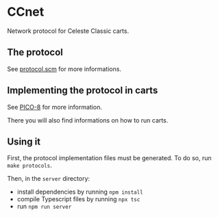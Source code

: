 # CCnet
Network protocol for Celeste Classic carts.

## The protocol
See [protocol.scm](protocol/protocol.scm) for more informations.

## Implementing the protocol in carts

See [PICO-8](pico8/README.md) for more information.

There you will also find informations on how to run carts.

## Using it
First, the protocol implementation files must be generated.
To do so, run `make protocols`.

Then, in the `server` directory:
* install dependencies by running `npm install`
* compile Typescript files by running `npx tsc`
* run `npm run server`

